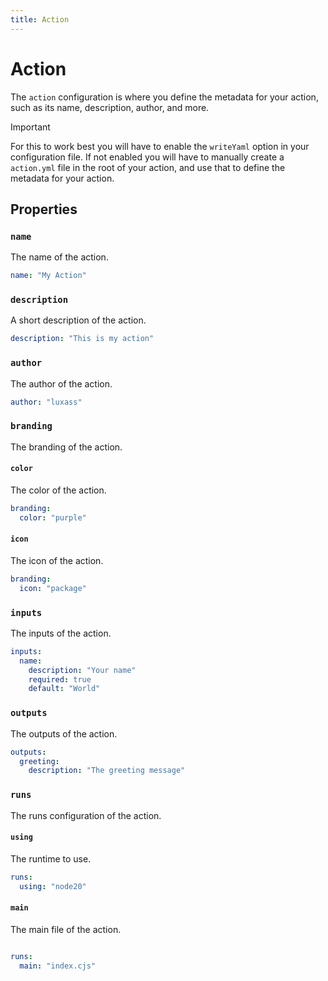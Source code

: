 ```yaml
---
title: Action
---
```


# Action


The `action` configuration is where you define the metadata for your action, such as its name, description, author, and more.

> [!IMPORTANT]
> For this to work best you will have to enable the `writeYaml` option in your configuration file.
> If not enabled you will have to manually create a `action.yml` file in the root of your action, and use that to define the metadata for your action.

## Properties

### `name`

The name of the action.

```yaml
name: "My Action"
```

### `description`

A short description of the action.

```yaml
description: "This is my action"
```

### `author`

The author of the action.

```yaml
author: "luxass"
```

### `branding`

The branding of the action.

#### `color`

The color of the action.

```yaml
branding:
  color: "purple"
```

#### `icon`

The icon of the action.

```yaml
branding:
  icon: "package"
```

### `inputs`

The inputs of the action.

```yaml
inputs:
  name:
    description: "Your name"
    required: true
    default: "World"
```

### `outputs`

The outputs of the action.

```yaml
outputs:
  greeting:
    description: "The greeting message"
```

### `runs`

The runs configuration of the action.

#### `using`

The runtime to use.

```yaml
runs:
  using: "node20"
```

#### `main`

The main file of the action.

```yaml

runs:
  main: "index.cjs"
```
